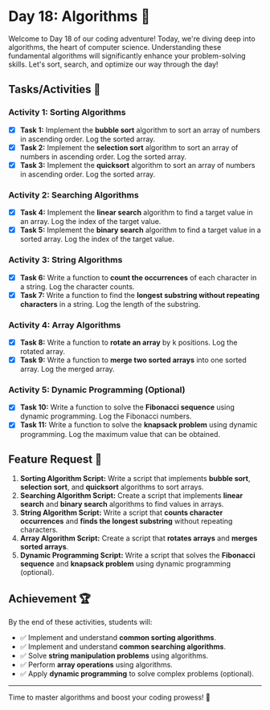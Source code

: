 # Day 18: Algorithms 🚀

Welcome to Day 18 of our coding adventure! Today, we're diving deep into algorithms, the heart of computer science. Understanding these fundamental algorithms will significantly enhance your problem-solving skills. Let's sort, search, and optimize our way through the day!

## Tasks/Activities 📝

### Activity 1: Sorting Algorithms

- [X] **Task 1:** Implement the **bubble sort** algorithm to sort an array of numbers in ascending order. Log the sorted array.
- [X] **Task 2:** Implement the **selection sort** algorithm to sort an array of numbers in ascending order. Log the sorted array.
- [X] **Task 3:** Implement the **quicksort** algorithm to sort an array of numbers in ascending order. Log the sorted array.

### Activity 2: Searching Algorithms

- [X] **Task 4:** Implement the **linear search** algorithm to find a target value in an array. Log the index of the target value.
- [X] **Task 5:** Implement the **binary search** algorithm to find a target value in a sorted array. Log the index of the target value.

### Activity 3: String Algorithms

- [X] **Task 6:** Write a function to **count the occurrences** of each character in a string. Log the character counts.
- [X] **Task 7:** Write a function to find the **longest substring without repeating characters** in a string. Log the length of the substring.

### Activity 4: Array Algorithms

- [X] **Task 8:** Write a function to **rotate an array** by k positions. Log the rotated array.
- [X] **Task 9:** Write a function to **merge two sorted arrays** into one sorted array. Log the merged array.

### Activity 5: Dynamic Programming (Optional)

- [X] **Task 10:** Write a function to solve the **Fibonacci sequence** using dynamic programming. Log the Fibonacci numbers.
- [X] **Task 11:** Write a function to solve the **knapsack problem** using dynamic programming. Log the maximum value that can be obtained.

## Feature Request 🎯

1. **Sorting Algorithm Script:** Write a script that implements **bubble sort**, **selection sort**, and **quicksort** algorithms to sort arrays.
2. **Searching Algorithm Script:** Create a script that implements **linear search** and **binary search** algorithms to find values in arrays.
3. **String Algorithm Script:** Write a script that **counts character occurrences** and **finds the longest substring** without repeating characters.
4. **Array Algorithm Script:** Create a script that **rotates arrays** and **merges sorted arrays**.
5. **Dynamic Programming Script:** Write a script that solves the **Fibonacci sequence** and **knapsack problem** using dynamic programming (optional).

## Achievement 🏆

By the end of these activities, students will:

- ✅ Implement and understand **common sorting algorithms**.
- ✅ Implement and understand **common searching algorithms**.
- ✅ Solve **string manipulation problems** using algorithms.
- ✅ Perform **array operations** using algorithms.
- ✅ Apply **dynamic programming** to solve complex problems (optional).

---

Time to master algorithms and boost your coding prowess! 💪